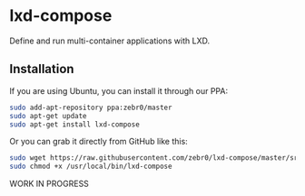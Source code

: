 # lxd-compose
Define and run multi-container applications with LXD.

## Installation
If you are using Ubuntu, you can install it through our PPA:
```bash
sudo add-apt-repository ppa:zebr0/master
sudo apt-get update
sudo apt-get install lxd-compose
```

Or you can grab it directly from GitHub like this:
```bash
sudo wget https://raw.githubusercontent.com/zebr0/lxd-compose/master/src/lxd-compose -O /usr/local/bin/lxd-compose
sudo chmod +x /usr/local/bin/lxd-compose
```

WORK IN PROGRESS
